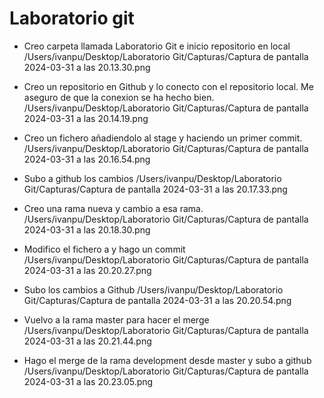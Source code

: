 # Laboratorio git

- Creo carpeta llamada Laboratorio Git e inicio repositorio en local
/Users/ivanpu/Desktop/Laboratorio Git/Capturas/Captura de pantalla 2024-03-31 a las 20.13.30.png

- Creo un repositorio en Github y lo conecto con el repositorio local. Me aseguro de que la conexion se ha hecho bien.
/Users/ivanpu/Desktop/Laboratorio Git/Capturas/Captura de pantalla 2024-03-31 a las 20.14.19.png

- Creo un fichero añadiendolo al stage y haciendo un primer commit. 
/Users/ivanpu/Desktop/Laboratorio Git/Capturas/Captura de pantalla 2024-03-31 a las 20.16.54.png

- Subo a github los cambios 
/Users/ivanpu/Desktop/Laboratorio Git/Capturas/Captura de pantalla 2024-03-31 a las 20.17.33.png

- Creo una rama nueva y cambio a esa rama.
/Users/ivanpu/Desktop/Laboratorio Git/Capturas/Captura de pantalla 2024-03-31 a las 20.18.30.png

- Modifico el fichero a y hago un commit 
/Users/ivanpu/Desktop/Laboratorio Git/Capturas/Captura de pantalla 2024-03-31 a las 20.20.27.png

- Subo los cambios a Github
/Users/ivanpu/Desktop/Laboratorio Git/Capturas/Captura de pantalla 2024-03-31 a las 20.20.54.png

- Vuelvo a la rama master para hacer el merge
/Users/ivanpu/Desktop/Laboratorio Git/Capturas/Captura de pantalla 2024-03-31 a las 20.21.44.png

- Hago el merge de la rama development desde master y subo a github
/Users/ivanpu/Desktop/Laboratorio Git/Capturas/Captura de pantalla 2024-03-31 a las 20.23.05.png